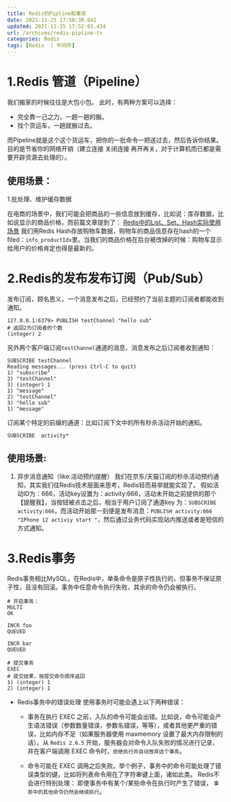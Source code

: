```yaml
---
title: Redis的Pipline和事务
date: 2021-11-25 17:50:36.042
updated: 2021-11-25 17:52:03.434
url: /archives/redis-pipline-tx
categories: Redis
tags: [Redis  | 中间件]
---
```


# 1.Redis 管道（Pipeline）
  我们搬家的时候往往是大包小包。
  此时，有两种方案可以选择：
  - 完全靠一己之力，一趟一趟的搬。
  - 找个货运车，一趟就搬过去。

  而Pipeline就是这个这个货运车，把你的一批命令一把送过去，然后告诉你结果。目的是节省你的网络开销（建立连接 关闭连接 再开再关，对于计算机而已都是需要开辟资源去处理的）。
  ## 使用场景：
  1.批处理、维护缓存数据

  在电商的场景中，我们可能会把商品的一些信息放到缓存，比如说：库存数据，比如说显示的商品价格，而前篇文章提到了：
 [Redis中的List、Set、Hash实际使用场景](https://mp.weixin.qq.com/s/Xg2l--o41HaZDCC5kiDVTQ)
  我们用Redis Hash存放购物车数据，购物车的商品信息存在hash的一个filed：`info_productIdx`里。当我们的商品价格在后台被改掉的时候：购物车显示给用户的价格肯定也得是最新的。


# 2.Redis的发布发布订阅（Pub/Sub）

  发布订阅，顾名思义，一个消息发布之后，已经预约了当前主题的订阅者都能收到通知。
  ```SHELL
  127.0.0.1:6379> PUBLISH testChannel "hello sub"
  # 返回2为订阅者的个数
(integer) 2
  ```
  另外两个客户端订阅`testChannel`通道的消息，消息发布之后订阅者收到通知：
  ```
SUBSCRIBE testChannel
Reading messages... (press Ctrl-C to quit)
1) "subscribe"
2) "testChannel"
3) (integer) 1
1) "message"
2) "testChannel"
3) "hello sub"
1) "message"
  ```
订阅某个特定的前缀的通道：比如订阅下文中的所有秒杀活动开始的通知。
 ``` 
 SUBSCRIBE  activity*
 ```

## 使用场景:
1. 异步消息通知（like:活动预约提醒）
      我们在京东/天猫订阅的秒杀活动预约通知，其实我们往Redis技术层面来思考，Redis轻而易举就能实现了。
      假如活动ID为：666，活动key设置为：activity:666，活动未开始之前提供的那个【提醒我】，当按钮被点击之后，相当于用户订阅了通道key 为：`SUBSCRIBE activity:666`，而活动开始那一刻便是发布消息：`PUBLISH activity:666 "IPhone 12 activiy start "`，然后通过业务代码实现站内推送或者是短信的方式通知。

# 3.Redis事务
Redis事务相比MySQL，在Redis中，单条命令是原子性执行的，但事务不保证原子性，且没有回滚。事务中任意命令执行失败，其余的命令仍会被执行。
``` shell
# 开启事务：
MULTI
OK

INCR foo
QUEUED

INCR bar
QUEUED

# 提交事务
EXEC
# 提交结果，按提交命令顺序返回
1) (integer) 1
2) (integer) 1
```
-  Redis事务中的错误处理
   使用事务时可能会遇上以下两种错误：

    - 事务在执行 EXEC 之前，入队的命令可能会出错。比如说，命令可能会产生语法错误（参数数量错误，参数名错误，等等），或者其他更严重的错误，比如内存不足（如果服务器使用 maxmemory 设置了最大内存限制的话）。从 `Redis 2.6.5` 开始，服务器会对命令入队失败的情况进行记录，并在客户端调用 EXEC 命令时，`拒绝执行并自动放弃这个事务`。
   
   
    - 命令可能在 EXEC 调用之后失败。举个例子，事务中的命令可能处理了错误类型的键，比如将列表命令用在了字符串键上面，诸如此类。
    Redis不会进行特别处理： 即使事务中有某个/某些命令在执行时产生了错误， `事务中的其他命令仍然会继续执行`。

